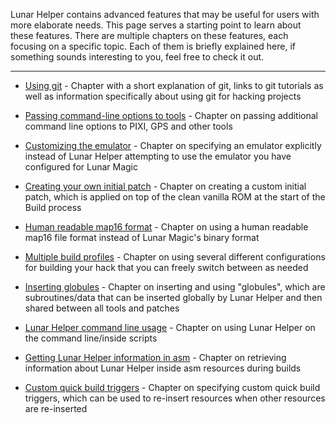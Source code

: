 Lunar Helper contains advanced features that may be useful for users with more elaborate needs. This page serves a starting point to learn about these features. There are multiple chapters on these features, each focusing on a specific topic. Each of them is briefly explained here, if something sounds interesting to you, feel free to check it out.

***

- [Using git](Using-git) - Chapter with a short explanation of git, links to git tutorials as well as information specifically about using git for hacking projects

- [Passing command-line options to tools](Passing-command-line-options-to-tools) - Chapter on passing additional command line options to PIXI, GPS and other tools

- [Customizing the emulator](Customizing-the-emulator) - Chapter on specifying an emulator explicitly instead of Lunar Helper attempting to use the emulator you have configured for Lunar Magic

- [Creating your own initial patch](Creating-your-own-initial-patch) - Chapter on creating a custom initial patch, which is applied on top of the clean vanilla ROM at the start of the Build process

- [Human readable map16 format](Human-readable-map16-format) - Chapter on using a human readable map16 file format instead of Lunar Magic's binary format

- [Multiple build profiles](Multiple-build-profiles) - Chapter on using several different configurations for building your hack that you can freely switch between as needed

- [Inserting globules](Inserting-globules) - Chapter on inserting and using "globules", which are subroutines/data that can be inserted globally by Lunar Helper and then shared between all tools and patches

- [Lunar Helper command line usage](Lunar-Helper-command-line-usage) - Chapter on using Lunar Helper on the command line/inside scripts

- [Getting Lunar Helper information in asm](Getting-Lunar-Helper-information-in-asm) - Chapter on retrieving information about Lunar Helper inside asm resources during builds

- [Custom quick build triggers](Custom-quick-build-triggers) - Chapter on specifying custom quick build triggers, which can be used to re-insert resources when other resources are re-inserted